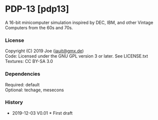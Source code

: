 # PDP-13 [pdp13]

A 16-bit minicomputer simulation inspired by DEC, IBM, and other Vintage Computers from the 60s and 70s.


### License
Copyright (C) 2019 Joe (iauit@gmx.de)  
Code: Licensed under the GNU GPL version 3 or later. See LICENSE.txt  
Textures: CC BY-SA 3.0


### Dependencies  
Required: default  
Optional: techage, mesecons  


### History  
- 2019-12-03  V0.01  * First draft


